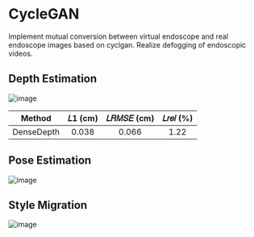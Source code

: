 # CycleGAN
Implement mutual conversion between virtual endoscope and real endoscope images based on cyclgan. Realize defogging of endoscopic videos.

## Depth Estimation

![image](https://github.com/snake-head/CycleGAN/assets/62976678/45fd74c4-2f96-4679-823c-5b718add1883)

|     Method     | 𝐿1 (cm) | 𝐿𝑅𝑀𝑆𝐸 (cm) | 𝐿𝑟𝑒𝑙 (%) |
| :------------: | :-----: | :----------: | :---------: |
|  DenseDepth    |  0.038  |    0.066     |    1.22     |

## Pose Estimation

![image](https://github.com/snake-head/CycleGAN/assets/62976678/184dc680-556a-44bc-bb14-7541b2c0e3c7)

## Style Migration

![image](https://github.com/snake-head/CycleGAN/assets/62976678/5c0a6e66-4203-435d-8a92-462282c1808b)
